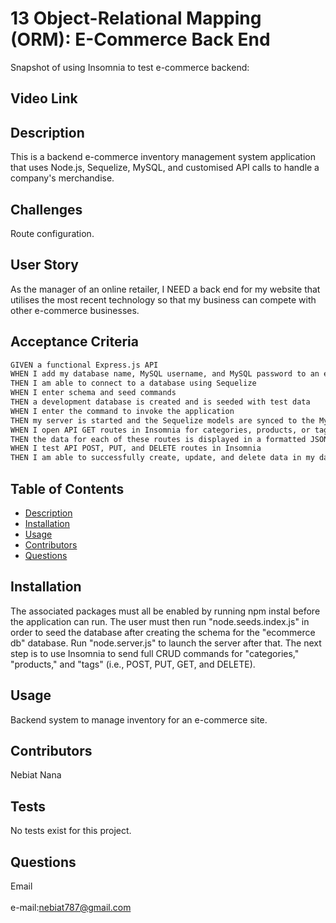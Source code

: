 # 13 Object-Relational Mapping (ORM): E-Commerce Back End
  
   Snapshot of using Insomnia to test e-commerce backend:


## Video Link




  ## Description

This is a backend e-commerce inventory management system application that uses Node.js, Sequelize, MySQL, and customised API calls to handle a company's merchandise.


  ## Challenges

Route configuration.


## User Story

As the manager of an online retailer, I NEED a back end for my website that utilises the most recent technology so that my business can compete with other e-commerce businesses.

## Acceptance Criteria

```md
GIVEN a functional Express.js API
WHEN I add my database name, MySQL username, and MySQL password to an environment variable file
THEN I am able to connect to a database using Sequelize
WHEN I enter schema and seed commands
THEN a development database is created and is seeded with test data
WHEN I enter the command to invoke the application
THEN my server is started and the Sequelize models are synced to the MySQL database
WHEN I open API GET routes in Insomnia for categories, products, or tags
THEN the data for each of these routes is displayed in a formatted JSON
WHEN I test API POST, PUT, and DELETE routes in Insomnia
THEN I am able to successfully create, update, and delete data in my database
```

 ## Table of Contents
  - [Description](#description)
  - [Installation](#installation)
  - [Usage](#usage)
  - [Contributors](#contributors)
  - [Questions](#questions)
  ## Installation
The associated packages must all be enabled by running npm instal before the application can run. The user must then run "node.seeds.index.js" in order to seed the database after creating the schema for the "ecommerce db" database. Run "node.server.js" to launch the server after that. The next step is to use Insomnia to send full CRUD commands for "categories," "products," and "tags" (i.e., POST, PUT, GET, and DELETE).
  ## Usage
   Backend system to manage inventory for an e-commerce site.
  ## Contributors
  Nebiat Nana
  ## Tests
  No tests exist for this project.
  ## Questions
   Email<br />
  <br />
  e-mail:nebiat787@gmail.com<br /><br />
